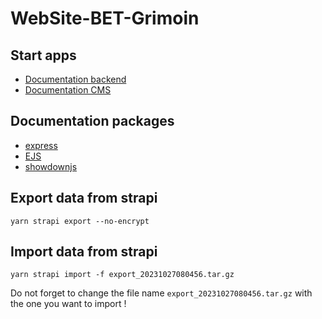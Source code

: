 # WebSite-BET-Grimoin
## Start apps
- [Documentation backend](./src/backend/README.md)
- [Documentation CMS](./src/cms/README.md)

## Documentation packages
- [express](https://expressjs.com/en/4x/api.htm)
- [EJS](https://ejs.co/#docs)
- [showdownjs](https://github.com/showdownjs/showdown)

## Export data from strapi
```
yarn strapi export --no-encrypt

```
## Import data from strapi
```
yarn strapi import -f export_20231027080456.tar.gz

```
Do not forget to change the file name `export_20231027080456.tar.gz` with the one you want to import !
